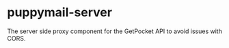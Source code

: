 # puppymail-server

The server side proxy component for the GetPocket API to avoid issues with CORS.
